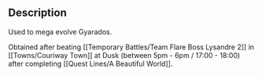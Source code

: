## Description
Used to mega evolve Gyarados.

Obtained after beating [[Temporary Battles/Team Flare Boss Lysandre 2]] in [[Towns/Couriway Town]] at Dusk (between 5pm - 6pm / 17:00 - 18:00) after completing [[Quest Lines/A Beautiful World]].